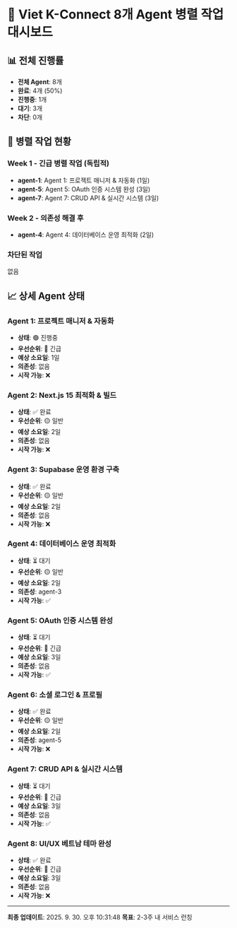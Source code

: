 # 🎯 Viet K-Connect 8개 Agent 병렬 작업 대시보드

## 📊 전체 진행률
- **전체 Agent**: 8개
- **완료**: 4개 (50%)
- **진행중**: 1개
- **대기**: 3개
- **차단**: 0개

## 🚀 병렬 작업 현황

### Week 1 - 긴급 병렬 작업 (독립적)
- **agent-1**: Agent 1: 프로젝트 매니저 & 자동화 (1일)
- **agent-5**: Agent 5: OAuth 인증 시스템 완성 (3일)
- **agent-7**: Agent 7: CRUD API & 실시간 시스템 (3일)

### Week 2 - 의존성 해결 후
- **agent-4**: Agent 4: 데이터베이스 운영 최적화 (2일)

### 차단된 작업
없음

## 📈 상세 Agent 상태


### Agent 1: 프로젝트 매니저 & 자동화
- **상태**: 🟢 진행중
- **우선순위**: 🔴 긴급
- **예상 소요일**: 1일
- **의존성**: 없음
- **시작 가능**: ❌


### Agent 2: Next.js 15 최적화 & 빌드
- **상태**: ✅ 완료
- **우선순위**: 🟡 일반
- **예상 소요일**: 2일
- **의존성**: 없음
- **시작 가능**: ❌


### Agent 3: Supabase 운영 환경 구축
- **상태**: ✅ 완료
- **우선순위**: 🟡 일반
- **예상 소요일**: 2일
- **의존성**: 없음
- **시작 가능**: ❌


### Agent 4: 데이터베이스 운영 최적화
- **상태**: ⏳ 대기
- **우선순위**: 🟡 일반
- **예상 소요일**: 2일
- **의존성**: agent-3
- **시작 가능**: ✅


### Agent 5: OAuth 인증 시스템 완성
- **상태**: ⏳ 대기
- **우선순위**: 🔴 긴급
- **예상 소요일**: 3일
- **의존성**: 없음
- **시작 가능**: ✅


### Agent 6: 소셜 로그인 & 프로필
- **상태**: ✅ 완료
- **우선순위**: 🟡 일반
- **예상 소요일**: 2일
- **의존성**: agent-5
- **시작 가능**: ❌


### Agent 7: CRUD API & 실시간 시스템
- **상태**: ⏳ 대기
- **우선순위**: 🔴 긴급
- **예상 소요일**: 3일
- **의존성**: 없음
- **시작 가능**: ✅


### Agent 8: UI/UX 베트남 테마 완성
- **상태**: ✅ 완료
- **우선순위**: 🔴 긴급
- **예상 소요일**: 3일
- **의존성**: 없음
- **시작 가능**: ❌


---
**최종 업데이트**: 2025. 9. 30. 오후 10:31:48
**목표**: 2-3주 내 서비스 런칭
